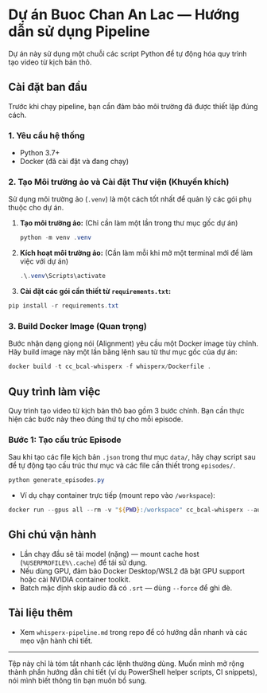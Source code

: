 # Dự án Buoc Chan An Lac — Hướng dẫn sử dụng Pipeline

Dự án này sử dụng một chuỗi các script Python để tự động hóa quy trình tạo video từ kịch bản thô.

## Cài đặt ban đầu

Trước khi chạy pipeline, bạn cần đảm bảo môi trường đã được thiết lập đúng cách.

### 1. Yêu cầu hệ thống
- Python 3.7+
- Docker (đã cài đặt và đang chạy)

### 2. Tạo Môi trường ảo và Cài đặt Thư viện (Khuyến khích)
Sử dụng môi trường ảo (`.venv`) là một cách tốt nhất để quản lý các gói phụ thuộc cho dự án.

1.  **Tạo môi trường ảo:** (Chỉ cần làm một lần trong thư mục gốc dự án)
    ```powershell
    python -m venv .venv
    ```
2.  **Kích hoạt môi trường ảo:** (Cần làm mỗi khi mở một terminal mới để làm việc với dự án)
    ```powershell
    .\.venv\Scripts\activate
    ```
3.  **Cài đặt các gói cần thiết từ `requirements.txt`:**
```powershell
pip install -r requirements.txt
```

### 3. Build Docker Image (Quan trọng)
Bước nhận dạng giọng nói (Alignment) yêu cầu một Docker image tùy chỉnh. Hãy build image này một lần bằng lệnh sau từ thư mục gốc của dự án:
```powershell
docker build -t cc_bcal-whisperx -f whisperx/Dockerfile .
```

## Quy trình làm việc

Quy trình tạo video từ kịch bản thô bao gồm 3 bước chính. Bạn cần thực hiện các bước này theo đúng thứ tự cho mỗi episode.

### Bước 1: Tạo cấu trúc Episode

Sau khi tạo các file kịch bản `.json` trong thư mục `data/`, hãy chạy script sau để tự động tạo cấu trúc thư mục và các file cần thiết trong `episodes/`.
```powershell
python generate_episodes.py
```

- Ví dụ chạy container trực tiếp (mount repo vào `/workspace`):
```powershell
docker run --gpus all --rm -v "${PWD}:/workspace" cc_bcal-whisperx --audio /workspace/episodes/1.tam-nhu-mat-ho/audio.mp3 --output /workspace/episodes/1.tam-nhu-mat-ho/audio.whisperx.json
```

## Ghi chú vận hành

- Lần chạy đầu sẽ tải model (nặng) — mount cache host (`%USERPROFILE%\.cache`) để tái sử dụng.
- Nếu dùng GPU, đảm bảo Docker Desktop/WSL2 đã bật GPU support hoặc cài NVIDIA container toolkit.
- Batch mặc định skip audio đã có `.srt` — dùng `--force` để ghi đè.

## Tài liệu thêm
- Xem `whisperx-pipeline.md` trong repo để có hướng dẫn nhanh và các mẹo vận hành chi tiết.

---
Tệp này chỉ là tóm tắt nhanh các lệnh thường dùng. Muốn mình mở rộng thành phần hướng dẫn chi tiết (ví dụ PowerShell helper scripts, CI snippets), nói mình biết thông tin bạn muốn bổ sung.
